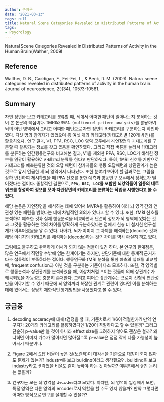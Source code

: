 ```yaml
---
author: 손지우
date: "2021-03-12"
tags: null
title: Natural Scene Categories Revealed in Distributed Patterns of Activity in the Human Brain
tags:
- Psychology
---
```


Natural Scene Categories Revealed in Distributed Patterns of Activity in the Human Brain(Walther, 2009) <!--more-->

## Reference
Walther, D. B., Caddigan, E., Fei-Fei, L., & Beck, D. M. (2009). Natural scene categories revealed in distributed patterns of activity in the human brain. Journal of neuroscience, 29(34), 10573-10581.

## Summary

 자연 장면을 보고 카테고리를 분류할 때, 뇌에서 어떠한 패턴이 일어나는지 분석하는 것이 본 논문의 핵심이다. fMRI와 `MVPA (multivoxel pattern analysis)`를 활용하여 뇌의 어떤 영역에서 그리고 어떠한 패턴으로 자연 장면의 카테고리를 구분하는지 확인하였다. 다섯 명의 참가자가 있었으며 총 여섯 개의 카테고리(카테고리별 120개 사진)를 활용하였다. 연구 결과, V1, PPA, RSC, LOC 영역 모두에서 자연장면의 카테고리를 구분할 때 활용되는 정보를 갖고 있음을 확인하였다. 그리고 직접 버튼을 눌러서 카테고리를 분류하는 인간행동연구와 비교해본 결과, V1을 제외한 PPA, RSC, LOC가 해석한 정보를 인간이 활용하여 카테고리 분류를 한다고 판단하였다. 특히, fMRI 신호를 기반으로 카테고리를 예측분류한 것의 오답 패턴이 참가자들의 행동 오답패턴과 상관관계가 높은 것으로 앞서 언급한 세 뇌 영역에서 나타났다. 또한 눈여겨보아야 할 결과로는, 그림을 상하 반전하여 제시하였을 때 PPA 신호를 통한 예측과 행동연구 모두에서 정확도가 떨어졌다는 점이다. 종합적인 결론으로, **`PPA, RSC, LOC`를 포함한 뇌영역들이 일종의 네트워크를 형성하여 정보를 모아 자연장면의 카테고리를 분류하는 작업을 시행한다고 볼 수 있다.**

 해당 논문은 자연장면을 해석하는 데에 있어서 MVPA를 활용하여 여러 뇌 영역 간의 연관성 있는 패턴을 밝혔다는 데에 차별적인 의의가 있다고 할 수 있다. 또한, fMRI 신호를 분석하여 예측한 것과 실제 행동분석을 비교하면서 단순히 정보가 뇌 영역에 있다는 것과 그것을 활용하는 것의 차이를 명확하게 구분하였다는 점에서 한층 더 철저한 연구설계가 이루어졌음을 알 수 있다. 나아가, 뇌가 이미지 그 자체를 해석하는(decode) 것과 해당 이미지의 카테고리를 해석하는(decode)하는 것의 차이를 역시 확실히 하고 있다.
 
 그럼에도 불구하고 완벽하게 이해가 되지 않는 점들이 있긴 하다. 본 연구의 한계점은, 많은 연구에서 직면할 수밖에 없는 한계이기는 하지만, 판단기준에 대한 통계적 근거가 다소 설득력이 부족하다는 점이다. 행동연구와 fMRI 분석을 통한 예측의 실패를 비교할 때, frequent confusion과 아닌 것을 구분하는 기준이 다소 모호하다. 또한, 각 영역별로 행동분석과 상관관계를 분석하였을 때, 이상치처럼 보이는 것들에 의해 상관계수가 왜곡되었을 가능성도 충분히 존재한다. 그리고 피어슨 상관계수는 오로지 선형적 연관성만을 이야기할 수 있기 때문에 뇌 영역끼리 복잡한 관계로 관련이 있다면 이를 분석하는 데에 있어서는 상당히 제한적인 통계방법을 사용했다고 볼 수 있다.

## 궁금증

1. decoding accuracy에 대해 t검정을 할 때, 기준치로서 1/6이 적절한가?! 만약 연구자가 20개의 카테고리를 활용하였다면 1/20이 적절하다고 할 수 있을까? 그리고 단순히 p-value만 볼 것이 아니라 effect size를 고려하지 않아도 괜찮은 걸까? 왜냐하면 이미지 개수가 많아지면 많아질수록 p-value은 점점 작게 나올 가능성이 높아지기 때문이다.

2. Figure 2에서 오답 비율이 높은 것(노란색)이 대각선을 기준으로 대칭이 되지 않아도 문제가 없는가? industry를 보고 building이라고 생각했으면, building을 보고 industry라고 생각했을 비율도 같이 높아야 하는 것 아닐까? 이부분에서 놓친 논리는 없을까?

3. 연구자는 모든 뇌 영역을 decoder라고 보았다. 하지만, 뇌 영역의 입장에서 보면, 특정 영역은 다른 영역의 encoder로서 역할을 할 수도 있지 않을까? 만약 그렇다면 어떠한 방식으로 연구를 설계할 수 있을까?
 
